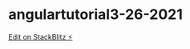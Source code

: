 # angulartutorial3-26-2021

[Edit on StackBlitz ⚡️](https://stackblitz.com/edit/angulartutorial3-26-2021)